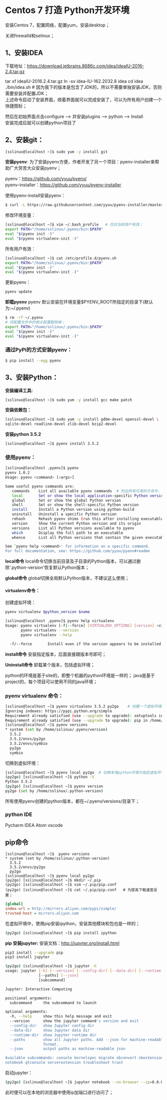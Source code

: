 # Centos 7 打造 Python开发环境

安装Centos 7，配置网络，配置yum，安装desktop；

关闭firewalld和selinux；

## 1、安装IDEA
下载地址：https://download.jetbrains.8686c.com/idea/ideaIU-2016-2.4.tar.gz

tar xf ideaIU-2016.2.4.tar.gz
ln -sv idea-IU-162.2032.8 idea
cd idea
./bin/idea.sh     # 因为我下的版本是包含了JDK的，所以不需要单独安装JDK，否则需要安装并配置JDK；  
上述命令启动了安装界面，顺着界面就可以完成安装了，可以为所有用户创建一个快捷图标；

然后在初始界面点击configure --> 并安装plugins --> python  --> Install  
安装完成后就可以创建python项目了


## 2、安装git：
```bash
[sslinux@localhost ~]$ sudo yum -y install git
```

**安装pyenv**:
为了安装pyenv方便，作者开发了另一个项目：pyenv-installer来帮助广大劳苦大众安装pyenv；  

pyenv：https://github.com/yyuu/pyenv/  
pyenv-installer：https://github.com/yyuu/pyenv-installer

使用pyenv-install安装pyenv：  
```bash
$ curl -L https://raw.githubusercontent.com/yyuu/pyenv-installer/master/bin/pyenv-installer | bash  
```
修改环境变量：
```bash
[sslinux@localhost ~]$ vim ~/.bash_profile   # 仅对当前用户有效；
export PATH="/home/sslinux/.pyenv/bin:$PATH"
eval "$(pyenv init -)"
eval "$(pyenv virtualenv-init -)"
```
所有用户有效：
```bash
[sslinux@localhost ~]$ cat /etc/profile.d/pyenv.sh
export PATH="/home/sslinux/.pyenv/bin:$PATH"
eval "$(pyenv init -)"
eval "$(pyenv virtualenv-init -)"
```
更新pyenv：
```bash
pyenv update
```

**卸载pyenv**
pyenv 默认安装在环境变量$PYENV_ROOT所指定的目录下(默认为:~/.pyenv)
```bash
$ rm -rf ~/.pyenv
# 将配置文件中的相关配置删除掉；
export PATH="/home/sslinux/.pyenv/bin:$PATH"
eval "$(pyenv init -)"
eval "$(pyenv virtualenv-init -)"
```

### 通过PyPi的方式安装pyenv：
```bash
$ pip install --egg pyenv
```

## 3、安装Python：
**安装编译工具:**
```bash
[sslinux@localhost ~]$ sudo yum -y install gcc make patch
```

**安装依赖包：**
```bash
[sslinux@localhost ~]$ sudo yum -y install gdbm-devel openssl-devel \
sqlite-devel readline-devel zlib-devel bzip2-devel
```
**安装python 3.5.2**
```bash
[sslinux@localhost ~]$ pyenv install 3.5.2
```

### 使用pyenv：
```bash
[sslinux@localhost .pyenv]$ pyenv
pyenv 1.0.2
Usage: pyenv <command> [<args>]

Some useful pyenv commands are:
   commands    List all available pyenv commands  # 列出所有可用的子命令，包括virtualenv
   local       Set or show the local application-specific Python version
   global      Set or show the global Python version
   shell       Set or show the shell-specific Python version
   install     Install a Python version using python-build
   uninstall   Uninstall a specific Python version
   rehash      Rehash pyenv shims (run this after installing executables)
   version     Show the current Python version and its origin
   versions    List all Python versions available to pyenv
   which       Display the full path to an executable
   whence      List all Python versions that contain the given executable

See `pyenv help <command>' for information on a specific command.
For full documentation, see: https://github.com/yyuu/pyenv#readme
```
**local命令**
local命令切换当前目录及子目录的Python版本，可以通过删除'.python-version'恢复默认Python版本；

**global命令**
global切换全局默认Python版本，不建议这么使用；

#### virtualenv命令：
创建虚拟环境：  
```bash
pyenv virtualenv $python_version $name
```
```bash
[sslinux@localhost .pyenv]$ pyenv help virtualenv
Usage: pyenv virtualenv [-f|--force] [VIRTUALENV_OPTIONS] [version] <virtualenv-name>
       pyenv virtualenv --version
       pyenv virtualenv --help

  -f/--force       Install even if the version appears to be installed already
```
**install命令**
安装指定版本，后面直接跟版本号即可；

**Uninstall命令**
卸载某个版本，包括虚拟环境；

python的环境是基于site的，即整个机器的python环境是一样的；
java是基于project的，每个项目可以使用不同的java环境；

### pyenv virtualenv 命令：
```bash
[sslinux@localhost ~]$ pyenv virtualenv 3.5.2 py2go    # 创建一个虚拟环境，名叫py2go
Ignoring indexes: https://pypi.python.org/simple
Requirement already satisfied (use --upgrade to upgrade): setuptools in /home/sslinux/.pyenv/versions/3.5.2/envs/py2go/lib/python3.5/site-packages
Requirement already satisfied (use --upgrade to upgrade): pip in /home/sslinux/.pyenv/versions/3.5.2/envs/py2go/lib/python3.5/site-packages
[sslinux@localhost ~]$ pyenv versions
* system (set by /home/sslinux/.pyenv/version)
  3.5.2
  3.5.2/envs/py2go
  3.5.2/envs/symbio
  py2go
  symbio
```
切换到虚拟环境：
```bash
[sslinux@localhost ~]$ pyenv local py2go  # 切换本地python环境为指定虚拟环境
(py2go) [sslinux@localhost ~]$ python -V
Python 3.5.2
(py2go) [sslinux@localhost ~]$ pyenv version
py2go (set by /home/sslinux/.python-version)
```
所有使用pyenv创建的python版本，都在~/.pyenv/versions/目录下；

### python IDE
Pycharm
IDEA
Atom
vscode


## pip命令
```
[sslinux@localhost ~]$  pyenv versions
* system (set by /home/sslinux/.python-version)
  3.5.2
  3.5.2/envs/py2go
  py2go
[sslinux@localhost ~]$ pyenv local py2go
(py2go) [sslinux@localhost ~]$ mkdir ~/.pip
(py2go) [sslinux@localhost ~]$ vim ~/.pip/pip.conf
(py2go) [sslinux@localhost ~]$ cat ~/.pip/pip.conf   # 为提高下载速度设置；
```
```ini
[global]
index-url = http://mirrors.aliyun.com/pypi/simple/
trusted-host = mirrors.aliyun.com
```

在虚拟环境中，使用pip安装ipython，安装其他模块和包也是一样的；
```bash
(py2go) [sslinux@localhost ~]$ pip install ipython
```

**pip 安装jupyter:**
安装文档：http://jupyter.org/install.html

```bash
pip3 install --upgrade pip
pip3 install jupyter
```

```bash
(py2go) [sslinux@localhost ~]$ jupyter -h
usage: jupyter [-h] [--version] [--config-dir] [--data-dir] [--runtime-dir]
               [--paths] [--json]
               [subcommand]

Jupyter: Interactive Computing

positional arguments:
  subcommand     the subcommand to launch

optional arguments:
  -h, --help     show this help message and exit
  --version      show the jupyter command's version and exit
  --config-dir   show Jupyter config dir
  --data-dir     show Jupyter data dir
  --runtime-dir  show Jupyter runtime dir
  --paths        show all Jupyter paths. Add --json for machine-readable
                 format.
  --json         output paths as machine-readable json

Available subcommands: console kernelspec migrate nbconvert nbextension
notebook qtconsole serverextension troubleshoot trust
```

启动jupyter：
```bash
(py2go) [sslinux@localhost ~]$ jupyter notebook --no-browser --ip=0.0.0.0
```
此时便可以在本地的浏览器中使用ip加端口进行访问了；





